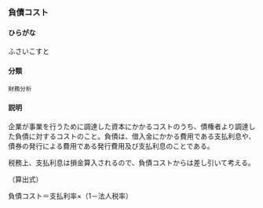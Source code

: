 <div style="display:none;">

## [あ行](securities-terms?id=あ行)
## [か行](securities-terms?id=か行)
## [さ行](securities-terms?id=さ行)
## [た行](securities-terms?id=た行)
## [な行](securities-terms?id=な行)
## [は行](securities-terms?id=は行)

</div>

### 負債コスト

#### ひらがな

ふさいこすと

#### 分類

`財務分析`

#### 説明

企業が事業を行うために調達した資本にかかるコストのうち、債権者より調達した負債に対するコストのこと。負債は、借入金にかかる費用である支払利息や、債券の発行による費用である発行費用及び支払利息のことである。
税務上、支払利息は損金算入されるので、負債コストからは差し引いて考える。
（算出式）
負債コスト＝支払利率×（1－法人税率）

<div style="display:none;">

## [ま行](securities-terms?id=ま行)
## [や行](securities-terms?id=や行)
## [ら行](securities-terms?id=ら行)
## [わ行](securities-terms?id=わ行)
## [英数字・記号](securities-terms?id=英数字・記号)

</div>

